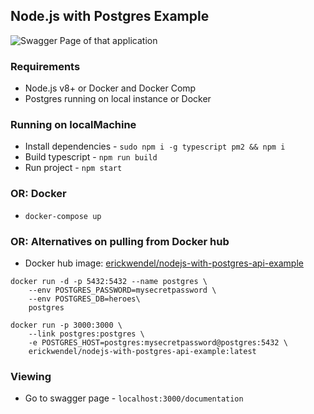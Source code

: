 ## Node.js with Postgres Example

<img
    src="https://i.imgur.com/jUeBAiH.png"
    alt="Swagger Page of that application"
    title="Swagger Page of that application" />

### Requirements

* Node.js v8+ or Docker and Docker Comp
* Postgres running on local instance or Docker

### Running on localMachine

* Install dependencies - `sudo npm i -g typescript pm2 && npm i`
* Build typescript - `npm run build`
* Run project - `npm start`

### OR: Docker

* `docker-compose up`

### OR: Alternatives on pulling from Docker hub

* Docker hub image: [erickwendel/nodejs-with-postgres-api-example](https://hub.docker.com/r/erickwendel/nodejs-with-postgres-api-example/)

```shell
docker run -d -p 5432:5432 --name postgres \
    --env POSTGRES_PASSWORD=mysecretpassword \
    --env POSTGRES_DB=heroes\
    postgres
```

```shell
docker run -p 3000:3000 \
    --link postgres:postgres \
    -e POSTGRES_HOST=postgres:mysecretpassword@postgres:5432 \
    erickwendel/nodejs-with-postgres-api-example:latest
```

### Viewing

* Go to swagger page - `localhost:3000/documentation`

